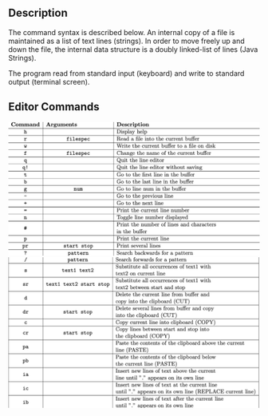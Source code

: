 ## Description

The command syntax is described below. An internal copy of a file is maintained as a list of text lines (strings). In
order to move freely up and down the file, the internal data structure is a doubly linked-list of lines (Java Strings). 

The program read from standard input (keyboard) and write to standard output (terminal screen).

## Editor Commands

![Alt text](img/Description1.png)
![Alt text](img/Description2.png)
